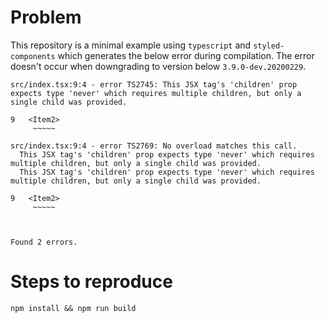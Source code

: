 # Problem

This repository is a minimal example using `typescript` and `styled-components` which generates the below error during compilation.
The error doesn't occur when downgrading to version below `3.9.0-dev.20200229`.

```
src/index.tsx:9:4 - error TS2745: This JSX tag's 'children' prop expects type 'never' which requires multiple children, but only a single child was provided.

9   <Item2>
     ~~~~~

src/index.tsx:9:4 - error TS2769: No overload matches this call.
  This JSX tag's 'children' prop expects type 'never' which requires multiple children, but only a single child was provided.
  This JSX tag's 'children' prop expects type 'never' which requires multiple children, but only a single child was provided.

9   <Item2>
     ~~~~~



Found 2 errors.
```

# Steps to reproduce

`npm install && npm run build`
